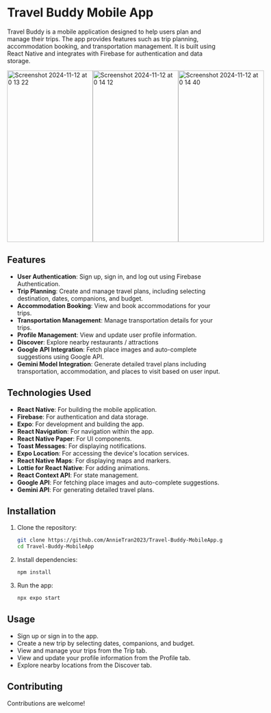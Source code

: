 # Travel Buddy Mobile App

Travel Buddy is a mobile application designed to help users plan and manage their trips. The app provides features such as trip planning, accommodation booking, and transportation management. It is built using React Native and integrates with Firebase for authentication and data storage.

<div style="display: flex; justify-content: space-between;">
  <img width="200" height = "400" alt="Screenshot 2024-11-12 at 0 13 22" src="https://github.com/user-attachments/assets/789812cd-7d17-49fe-971b-60e164fc5aa3" />
  <img width="200" height = "400" alt="Screenshot 2024-11-12 at 0 14 12" src="https://github.com/user-attachments/assets/efaabb27-3042-4aa7-a8cb-44893cddb26b" />
  <img width="200" height = "400" alt="Screenshot 2024-11-12 at 0 14 40" src="https://github.com/user-attachments/assets/d6f4ba12-f119-46cb-ab02-852cb75cedf9" />
</div>

## Features

- **User Authentication**: Sign up, sign in, and log out using Firebase Authentication.
- **Trip Planning**: Create and manage travel plans, including selecting destination, dates, companions, and budget.
- **Accommodation Booking**: View and book accommodations for your trips.
- **Transportation Management**: Manage transportation details for your trips.
- **Profile Management**: View and update user profile information.
- **Discover**: Explore nearby restaurants / attractions
- **Google API Integration**: Fetch place images and auto-complete suggestions using Google API.
- **Gemini Model Integration**: Generate detailed travel plans including transportation, accommodation, and places to visit based on user input.

## Technologies Used

- **React Native**: For building the mobile application.
- **Firebase**: For authentication and data storage.
- **Expo**: For development and building the app.
- **React Navigation**: For navigation within the app.
- **React Native Paper**: For UI components.
- **Toast Messages**: For displaying notifications.
- **Expo Location**: For accessing the device's location services.
- **React Native Maps**: For displaying maps and markers.
- **Lottie for React Native**: For adding animations.
- **React Context API**: For state management.
- **Google API**: For fetching place images and auto-complete suggestions.
- **Gemini API**: For generating detailed travel plans.

## Installation

1. Clone the repository:

   ```bash
   git clone https://github.com/AnnieTran2023/Travel-Buddy-MobileApp.git
   cd Travel-Buddy-MobileApp

   ```

2. Install dependencies:

   ```bash
   npm install

   ```

3. Run the app:
   ```bash
   npx expo start
   ```

## Usage

- Sign up or sign in to the app.
- Create a new trip by selecting dates, companions, and budget.
- View and manage your trips from the Trip tab.
- View and update your profile information from the Profile tab.
- Explore nearby locations from the Discover tab.

## Contributing

Contributions are welcome!
